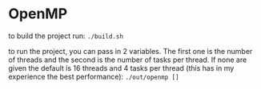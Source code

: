# OpenMP 

to build the project run:
```./build.sh ```

to run the project, you can pass in 2 variables. The first one is the number of threads and the second is the number of tasks per thread. If none are given the default is 16 threads and 4 tasks per thread (this has in my experience the best performance):
```./out/openmp [] ```
